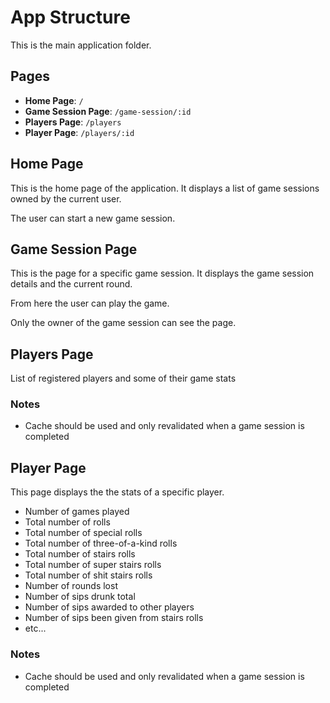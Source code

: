 # App Structure

This is the main application folder.

## Pages

- **Home Page**: `/`
- **Game Session Page**: `/game-session/:id`
- **Players Page**: `/players`
- **Player Page**: `/players/:id`


## Home Page

This is the home page of the application. It displays a list of game sessions owned by the current user.

The user can start a new game session.

## Game Session Page

This is the page for a specific game session. It displays the game session details and the current round.

From here the user can play the game.

Only the owner of the game session can see the page.


## Players Page

List of registered players and some of their game stats

### Notes

- Cache should be used and only revalidated when a game session is completed

## Player Page

This page displays the the stats of a specific player.

- Number of games played
- Total number of rolls
- Total number of special rolls
- Total number of three-of-a-kind rolls
- Total number of stairs rolls
- Total number of super stairs rolls
- Total number of shit stairs rolls
- Number of rounds lost
- Number of sips drunk total
- Number of sips awarded to other players
- Number of sips been given from stairs rolls
- etc...

### Notes

- Cache should be used and only revalidated when a game session is completed